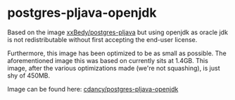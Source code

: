 # postgres-pljava-openjdk
Based on the image [xxBedy/postgres-pljava](https://github.com/xxBedy/postgres-pljava) but using openjdk as oracle jdk is not redistributable without first accepting the end-user license.

Furthermore, this image has been optimized to be as small as possible. The aforementioned image this was based on currently sits at 1.4GB. This image, after the various optimizations made (we're not squashing), is just shy of 450MB.

Image can be found here: [cdancy/postgres-pljava-openjdk](https://hub.docker.com/r/cdancy/postgres-pljava-openjdk/)
